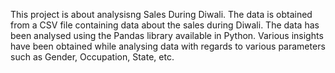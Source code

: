 This project is about analysisng Sales During Diwali.
The data is obtained from a CSV file containing data about the sales during Diwali.
The data has been analysed using the Pandas library available in Python.
Various insights have been obtained while analysing data with regards to various parameters such as Gender, Occupation, State, etc.